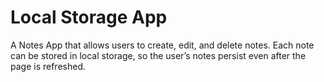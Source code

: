 # Local Storage App
A Notes App that allows users to create, edit, and delete notes. Each note can be stored in local storage, so the user’s notes persist even after the page is refreshed.

